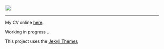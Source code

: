 <a href="https://jekyll-themes.com">
<img src="https://img.shields.io/badge/featured%20on-JT-red.svg" height="20" alt="Jekyll Themes Shield" >
</a>

-----------------------

My CV online [here](https://cv.adev42.com).

Working in progress ...

This project uses the [Jekyll Themes](https://github.com/sharu725/online-cv)

